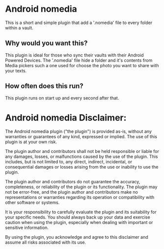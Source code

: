 # Android nomedia
This is a short and simple plugin that add a '.nomedia' file to every folder within a vault.

## Why would you want this?
This plugin is ideal for those who sync their vaults with their Android Powered Devices. The '.nomedia' file hide a folder and it's contents from Media pickers such a one used for choose the photo you want to share with your texts. 

## How often does this run?
This plugin runs on start up and every second after that.


# Android nomedia Disclaimer:

The Android nomedia plugin ("the plugin") is provided as-is, without any warranties or guarantees of any kind, expressed or implied. The use of this plugin is at your own risk.

The plugin author and contributors shall not be held responsible or liable for any damages, losses, or malfunctions caused by the use of the plugin. This includes, but is not limited to, any direct, indirect, incidental, or consequential damages or losses arising from the use or inability to use the plugin.

The plugin author and contributors do not guarantee the accuracy, completeness, or reliability of the plugin or its functionality. The plugin may not be error-free, and the plugin author and contributors make no representations or warranties regarding its operation or compatibility with other software or systems.

It is your responsibility to carefully evaluate the plugin and its suitability for your specific needs. You should always back up your data and exercise caution when using the plugin, especially when dealing with important or sensitive information.

By using the plugin, you acknowledge and agree to this disclaimer and assume all risks associated with its use.
